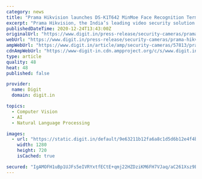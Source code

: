 ```yaml
---
category: news
title: "Prama Hikvision launches DS-K1T642 MinMoe Face Recognition Terminal with Face Mask Wearing alert"
excerpt: "Prama Hikvision, the India’s leading video security solution provider has introduced DS-K1T642 series MinMoe face recognition terminal product range for Touch-Free access control and attendance checking with a special feature of Alert."
publishedDateTime: 2020-12-24T13:43:00Z
originalUrl: "https://www.digit.in/press-release/security-cameras/prama-hikvision-launches-ds-k1t642-minmoe-face-recognition-terminal-with-face-mask-wearing-alert-57813.html"
webUrl: "https://www.digit.in/press-release/security-cameras/prama-hikvision-launches-ds-k1t642-minmoe-face-recognition-terminal-with-face-mask-wearing-alert-57813.html"
ampWebUrl: "https://www.digit.in/article/amp/security-cameras/57813/prama-hikvision-launches-ds-k1t642-minmoe-face-recognition-terminal-with-face-mask-wearing-alert"
cdnAmpWebUrl: "https://www-digit-in.cdn.ampproject.org/c/s/www.digit.in/article/amp/security-cameras/57813/prama-hikvision-launches-ds-k1t642-minmoe-face-recognition-terminal-with-face-mask-wearing-alert"
type: article
quality: 48
heat: 48
published: false

provider:
  name: Digit
  domain: digit.in

topics:
  - Computer Vision
  - AI
  - Natural Language Processing

images:
  - url: "https://static.digit.in/default/9e63211b12fa6a8c1d5d6b12e4f4b7291cb5aeda.jpeg"
    width: 1280
    height: 720
    isCached: true

secured: "IgAMOFH1uBp1UJFs5eIVRYxtfECtE+qmj22HZDziKM6FH7VJaq/aC261Xsz9EI1AHPdayN6lmGWsL7TkSuoC5fzzF9kxSurS0q3t8vs/Rtea5kHET3jeDIT0EaOh/RQzjezhxYwHJj/IKqpcnlYAZR77+0QlzKU48CO7vJPx8v4gosY4O/3Fryuw0ocPHjR/Cia5dugIfuAsTRMabzouaEexk4P2VO1QS4+PU1G/WurkMHZqDHZT9EIAuyc4i13/DOwG8+FRhSdap7TCUpICPzLJska3yd5EF5sdCzY7xnOvT7qjb6kLaUQFa8YuzbzUuVVY2uasVrGOtS84/Oc271tfqcuH0rx1sOkenjslIcU=;WHUz7eyNcJ7boeTldDWGuw=="
---
```


